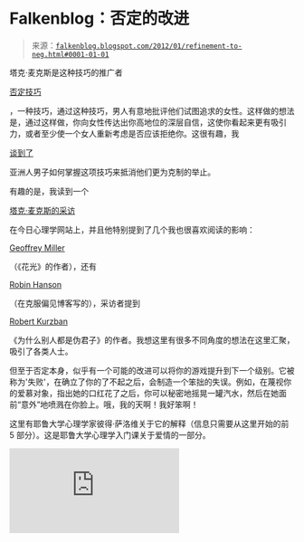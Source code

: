<!--yml

类别：未分类

日期：2024 年 05 月 12 日 20:36:37

-->

# Falkenblog：否定的改进

> 来源：[`falkenblog.blogspot.com/2012/01/refinement-to-neg.html#0001-01-01`](http://falkenblog.blogspot.com/2012/01/refinement-to-neg.html#0001-01-01)

塔克·麦克斯是这种技巧的推广者

[否定技巧](http://trueslant.com/conorfriedersdorf/2009/07/22/some-i-insult-some-i-let-go/)

，一种技巧，通过这种技巧，男人有意地批评他们试图追求的女性。这样做的想法是，通过这样做，你向女性传达出你高地位的深层自信，这使你看起来更有吸引力，或者至少使一个女人重新考虑是否应该拒绝你。这很有趣，我

[谈到了](http://falkenblog.blogspot.com/2011/05/asians-learning-neg.html)

亚洲人男子如何掌握这项技巧来抵消他们更为克制的举止。

有趣的是，我读到一个

[塔克·麦克斯的采访](http://www.psychologytoday.com/blog/beautiful-minds/201107/conversations-creativity-tucker-max)

在今日心理学网站上，并且他特别提到了几个我也很喜欢阅读的影响：

[Geoffrey Miller](http://falkenblog.blogspot.com/2009/05/beware-liberal-scientists.html)

（《花光》的作者），还有

[Robin Hanson](http://www.overcomingbias.com/)

（在克服偏见博客写的），采访者提到

[Robert Kurzban](http://falkenblog.blogspot.com/2011/07/why-everyone-else-is-biased.html)

《为什么别人都是伪君子》的作者。我想这里有很多不同角度的想法在这里汇聚，吸引了各类人士。

但至于否定本身，似乎有一个可能的改进可以将你的游戏提升到下一个级别。它被称为'失败'，在确立了你的了不起之后，会制造一个笨拙的失误。例如，在蔑视你的爱慕对象，指出她的口红花了之后，你可以秘密地摇晃一罐汽水，然后在她面前“意外”地喷溅在你脸上。哦，我的天啊！我好笨啊！

这里有耶鲁大学心理学家彼得·萨洛维关于它的解释（信息只需要从这里开始的前 5 部分）。这是耶鲁大学心理学入门课关于爱情的一部分。

<param name="movie" value="http://www.youtube.com/v/kZoBgX8rScg?version=3&amp;hl=en_US&amp;start=1485"><param name="allowFullScreen" value="true"><param name="allowscriptaccess" value="always"><embed src="http://www.youtube.com/v/kZoBgX8rScg?version=3&amp;hl=en_US&amp;start=1485" type="application/x-shockwave-flash" allowscriptaccess="always" allowfullscreen="true">
